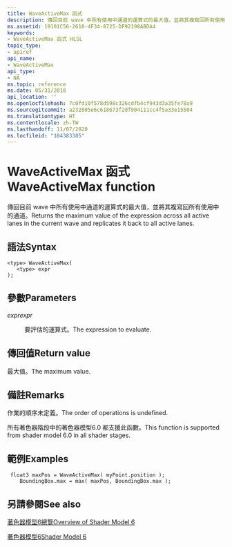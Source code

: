 ```yaml
---
title: WaveActiveMax 函式
description: 傳回目前 wave 中所有使用中通道的運算式的最大值，並將其複寫回所有使用中的通道。
ms.assetid: 19101C56-2618-4F34-8725-DF92198ABDA4
keywords:
- WaveActiveMax 函式 HLSL
topic_type:
- apiref
api_name:
- WaveActiveMax
api_type:
- NA
ms.topic: reference
ms.date: 05/31/2018
api_location: ''
ms.openlocfilehash: 7c0fd10f578d598c326cdfb4cf943d3a35fe78a9
ms.sourcegitcommit: a232805e6c618673f2df904111cc4f5a33e15504
ms.translationtype: HT
ms.contentlocale: zh-TW
ms.lasthandoff: 11/07/2020
ms.locfileid: "104383385"
---
```

# <a name="waveactivemax-function"></a><span data-ttu-id="0fbd9-104">WaveActiveMax 函式</span><span class="sxs-lookup"><span data-stu-id="0fbd9-104">WaveActiveMax function</span></span>

<span data-ttu-id="0fbd9-105">傳回目前 wave 中所有使用中通道的運算式的最大值，並將其複寫回所有使用中的通道。</span><span class="sxs-lookup"><span data-stu-id="0fbd9-105">Returns the maximum value of the expression across all active lanes in the current wave and replicates it back to all active lanes.</span></span>

## <a name="syntax"></a><span data-ttu-id="0fbd9-106">語法</span><span class="sxs-lookup"><span data-stu-id="0fbd9-106">Syntax</span></span>

``` syntax
<type> WaveActiveMax(
   <type> expr
);
```

## <a name="parameters"></a><span data-ttu-id="0fbd9-107">參數</span><span class="sxs-lookup"><span data-stu-id="0fbd9-107">Parameters</span></span>

<dl> <dt>

<span data-ttu-id="0fbd9-108">*expr*</span><span class="sxs-lookup"><span data-stu-id="0fbd9-108">*expr*</span></span> 
</dt> <dd>

<span data-ttu-id="0fbd9-109">要評估的運算式。</span><span class="sxs-lookup"><span data-stu-id="0fbd9-109">The expression to evaluate.</span></span>

</dd> </dl>

## <a name="return-value"></a><span data-ttu-id="0fbd9-110">傳回值</span><span class="sxs-lookup"><span data-stu-id="0fbd9-110">Return value</span></span>

<span data-ttu-id="0fbd9-111">最大值。</span><span class="sxs-lookup"><span data-stu-id="0fbd9-111">The maximum value.</span></span>

## <a name="remarks"></a><span data-ttu-id="0fbd9-112">備註</span><span class="sxs-lookup"><span data-stu-id="0fbd9-112">Remarks</span></span>

<span data-ttu-id="0fbd9-113">作業的順序未定義。</span><span class="sxs-lookup"><span data-stu-id="0fbd9-113">The order of operations is undefined.</span></span>

<span data-ttu-id="0fbd9-114">所有著色器階段中的著色器模型6.0 都支援此函數。</span><span class="sxs-lookup"><span data-stu-id="0fbd9-114">This function is supported from shader model 6.0 in all shader stages.</span></span> 



 

## <a name="examples"></a><span data-ttu-id="0fbd9-115">範例</span><span class="sxs-lookup"><span data-stu-id="0fbd9-115">Examples</span></span>

``` syntax
 float3 maxPos = WaveActiveMax( myPoint.position );
    BoundingBox.max = max( maxPos, BoundingBox.max );
```

## <a name="see-also"></a><span data-ttu-id="0fbd9-116">另請參閱</span><span class="sxs-lookup"><span data-stu-id="0fbd9-116">See also</span></span>

<dl> <dt>

[<span data-ttu-id="0fbd9-117">著色器模型6總覽</span><span class="sxs-lookup"><span data-stu-id="0fbd9-117">Overview of Shader Model 6</span></span>](hlsl-shader-model-6-0-features-for-direct3d-12.md)
</dt> <dt>

[<span data-ttu-id="0fbd9-118">著色器模型6</span><span class="sxs-lookup"><span data-stu-id="0fbd9-118">Shader Model 6</span></span>](shader-model-6-0.md)
</dt> </dl>

 

 




